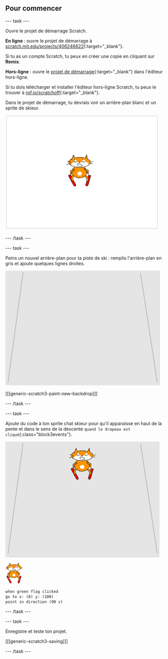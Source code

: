 ## Pour commencer

--- task ---

Ouvre le projet de démarrage Scratch.

**En ligne** : ouvre le projet de démarrage à [scratch.mit.edu/projects/406246622](https://scratch.mit.edu/projects/406246622){:target="_blank"}.

Si tu as un compte Scratch, tu peux en créer une copie en cliquant sur **Remix**.

**Hors-ligne** : ouvre le [projet de démarrage](https://rpf.io/p/fr-FR/scratch-cat-goes-skiing-go){:target="_blank"} dans l'éditeur hors-ligne.

Si tu dois télécharger et installer l'éditeur hors-ligne Scratch, tu peux le trouver à [rpf.io/scratchoff](https://rpf.io/scratchoff){:target="_blank"}.

Dans le projet de démarrage, tu devrais voir un arrière-plan blanc et un sprite de skieur.

![projets de démarrage](images/starter_project.png)

--- /task ---

--- task ---

Peins un nouvel arrière-plan pour ta piste de ski : remplis l'arrière-plan en gris et ajoute quelques lignes droites.

![arrière-plan piste de ski](images/backdrop.png)

[[[generic-scratch3-paint-new-backdrop]]]

--- /task ---

--- task ---

Ajoute du code à ton sprite chat skieur pour qu'il apparaisse en haut de la pente et dans le sens de la descente `quand le drapeau est cliqué`{:class="block3events"}.

![skieur sur piste](images/skier_on_the_slope.png)

![sprite skieur](images/skier_sprite_small.png)

```blocks3
when green flag clicked
go to x: (0) y: (100)
point in direction (90 v)
```

--- /task ---

--- task ---

Enregistre et teste ton projet.

[[[generic-scratch3-saving]]]

--- /task ---
